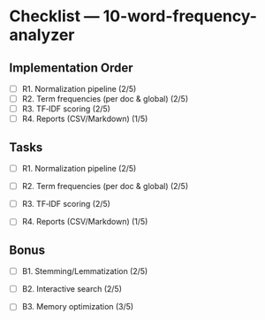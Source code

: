 # Checklist — 10-word-frequency-analyzer

## Implementation Order
- [ ] R1. Normalization pipeline (2/5)
- [ ] R2. Term frequencies (per doc & global) (2/5)
- [ ] R3. TF‑IDF scoring (2/5)
- [ ] R4. Reports (CSV/Markdown) (1/5)

## Tasks

- [ ] R1. Normalization pipeline (2/5)

- [ ] R2. Term frequencies (per doc & global) (2/5)

- [ ] R3. TF‑IDF scoring (2/5)

- [ ] R4. Reports (CSV/Markdown) (1/5)

## Bonus

- [ ] B1. Stemming/Lemmatization (2/5)

- [ ] B2. Interactive search (2/5)

- [ ] B3. Memory optimization (3/5)

